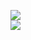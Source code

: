 [![](https://img.shields.io/badge/Made%20With-Github%20Spray-lightgrey.svg?style=for-the-badge&logo=github)](https://github.com/Annihil/github-spray#32645)  
[![](https://i.imgur.com/2DrTn0Z.gif)](https://github.com/Annihil/github-spray)